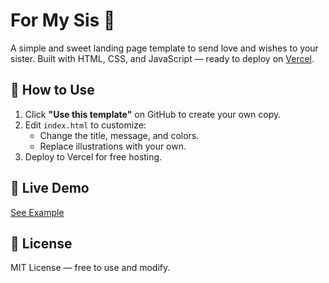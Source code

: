# For My Sis 🎀

A simple and sweet landing page template to send love and wishes to your sister.
Built with HTML, CSS, and JavaScript — ready to deploy on [Vercel](https://vercel.com).

## 🚀 How to Use
1. Click **"Use this template"** on GitHub to create your own copy.
2. Edit `index.html` to customize:
   - Change the title, message, and colors.
   - Replace illustrations with your own.
3. Deploy to Vercel for free hosting.

## 💖 Live Demo
[See Example](https://for-my-sis.vercel.app)

## 📜 License
MIT License — free to use and modify.
